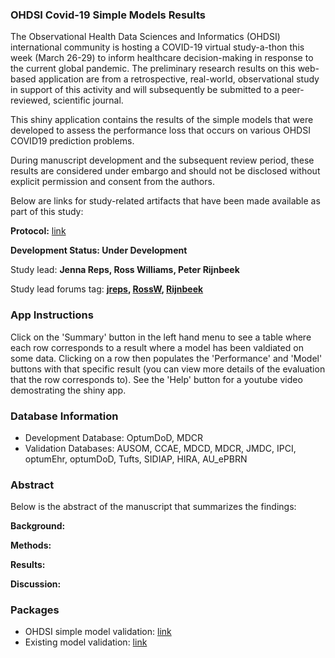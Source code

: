 ### OHDSI Covid-19 Simple Models Results

The Observational Health Data Sciences and Informatics (OHDSI) international community is hosting a COVID-19 virtual study-a-thon this week (March 26-29) to inform healthcare decision-making in response to the current global pandemic. The preliminary research results on this web-based application are from a retrospective, real-world, observational study in support of this activity and will subsequently be submitted to a peer-reviewed, scientific journal. 

This shiny application contains the results of the simple models that were developed to assess the performance loss that occurs on various OHDSI COVID19 prediction problems.

During manuscript development and the subsequent review period, these results are considered under embargo and should not be disclosed without explicit permission and consent from the authors.

Below are links for study-related artifacts that have been made available as part of this study:

**Protocol:** [link](https://github.com/ohdsi-studies/Covid19PredictionStudies/blob/master/SevereInHospitalizedPatients/docs/PLP_protocol_Q3_20200329.docx)

**Development Status: Under Development**

Study lead: **Jenna Reps, Ross Williams, Peter Rijnbeek**

Study lead forums tag: **[jreps](https://forums.ohdsi.org/u/jreps), [RossW](https://forums.ohdsi.org/u/RossW), [Rijnbeek](https://forums.ohdsi.org/u/Rijnbeek)**

### App Instructions

Click on the 'Summary' button in the left hand menu to see a table where each row corresponds to a result where a model has been valdiated on some data.  Clicking on a row then populates the 'Performance' and 'Model' buttons with that specific result (you can view more details of the evaluation that the row corresponds to).  See the 'Help' button for a youtube video demostrating the shiny app.

### Database Information

- Development Database: OptumDoD, MDCR 
- Validation Databases: AUSOM, CCAE, MDCD, MDCR, JMDC, IPCI, optumEhr, optumDoD, Tufts, SIDIAP, HIRA, AU_ePBRN

### Abstract
Below is the abstract of the manuscript that summarizes the findings:

**Background:**

**Methods:**

**Results:**

**Discussion:**


### Packages

- OHDSI simple model validation: [link](https://github.com/ohdsi-studies/Covid19PredictionStudies/tree/master/CovidSimpleModels)
- Existing model validation: [link](https://github.com/ohdsi-studies/Covid19PredictionStudies/tree/master/CovidVulnerabilityIndex)
